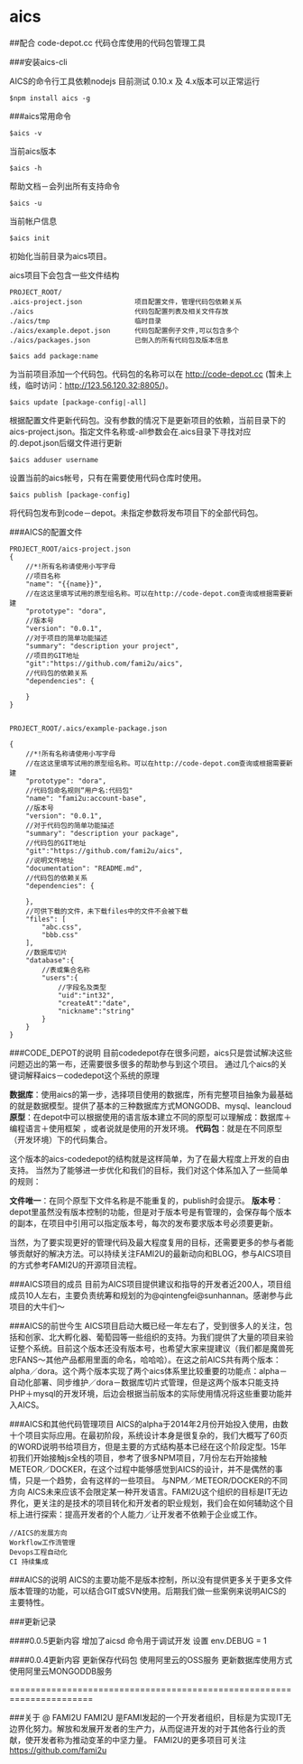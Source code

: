 # aics

##配合 code-depot.cc 代码仓库使用的代码包管理工具

###安装aics-cli

AICS的命令行工具依赖nodejs 目前测试 0.10.x 及 4.x版本可以正常运行

```
$npm install aics -g
```

###aics常用命令

```
$aics -v  
```
当前aics版本

```
$aics -h
```
帮助文档－会列出所有支持命令

```
$aics -u
```
当前帐户信息

```
$aics init
```
初始化当前目录为aics项目。


aics项目下会包含一些文件结构

```
PROJECT_ROOT/
.aics-project.json             项目配置文件，管理代码包依赖关系 
./aics                         代码包配置列表及相关文件存放
./aics/tmp                     临时目录
./aics/example.depot.json      代码包配置例子文件,可以包含多个
./aics/packages.json           已倒入的所有代码包及版本信息
```

```
$aics add package:name
```
为当前项目添加一个代码包。代码包的名称可以在 http://code-depot.cc (暂未上线，临时访问：http://123.56.120.32:8805/)。

```
$aics update [package-config|-all]
```
根据配置文件更新代码包。没有参数的情况下是更新项目的依赖，当前目录下的aics-project.json。指定文件名称或-all参数会在.aics目录下寻找对应的.depot.json后缀文件进行更新

```
$aics adduser username
```
设置当前的aics帐号，只有在需要使用代码仓库时使用。

```
$aics publish [package-config]
```
将代码包发布到code－depot。未指定参数将发布项目下的全部代码包。

###AICS的配置文件

```
PROJECT_ROOT/aics-project.json
{
    //*!所有名称请使用小写字母
    //项目名称
    "name": "{{name}}",
    //在这这里填写试用的原型组名称。可以在http://code-depot.com查询或根据需要新建
    "prototype": "dora",
    //版本号
    "version": "0.0.1",
    //对于项目的简单功能描述
    "summary": "description your project",
   	//项目的GIT地址
    "git":"https://github.com/fami2u/aics",
    //代码包的依赖关系
    "dependencies": {

    }
}
```
```

PROJECT_ROOT/.aics/example-package.json

{
    //*!所有名称请使用小写字母
    //在这这里填写试用的原型组名称。可以在http://code-depot.com查询或根据需要新建
    "prototype": "dora",
    //代码包命名规则“用户名:代码包"
    "name": "fami2u:account-base",
    //版本号
    "version": "0.0.1",
    //对于代码包的简单功能描述
    "summary": "description your package",
   	//代码包的GIT地址
    "git":"https://github.com/fami2u/aics",
    //说明文件地址
    "documentation": "README.md",
    //代码包的依赖关系
    "dependencies": {

    },
    //可供下载的文件，未下载files中的文件不会被下载
    "files": [
        "abc.css",
        "bbb.css"
    ],
    //数据库切片
    "database":{
    	//表或集合名称
    	"users":{
    		//字段名及类型
    		"uid":"int32",
    		"createAt":"date",
    		"nickname":"string"
    	}
    }
}

```

###CODE_DEPOT的说明
目前codedepot存在很多问题，aics只是尝试解决这些问题迈出的第一布，还需要很多很多的帮助参与到这个项目。
通过几个aics的关键词解释aics－codedepot这个系统的原理

**数据库**：使用aics的第一步，选择项目使用的数据库，所有完整项目抽象为最基础的就是数据模型。提供了基本的三种数据库方式MONGODB、mysql、leancloud
**原型**：在depot中可以根据使用的语言版本建立不同的原型可以理解成：数据库＋编程语言＋使用框架 ，或者说就是使用的开发环境。
**代码包**：就是在不同原型（开发环境）下的代码集合。

这个版本的aics-codedepot的结构就是这样简单，为了在最大程度上开发的自由支持。
当然为了能够进一步优化和我们的目标，我们对这个体系加入了一些简单的规则：

**文件唯一**：在同个原型下文件名称是不能重复的，publish时会提示。
**版本号**：depot里虽然没有版本控制的功能，但是对于版本号是有管理的，会保存每个版本的副本，在项目中引用可以指定版本号，每次的发布要求版本号必须要更新。

当然，为了要实现更好的管理代码及最大程度复用的目标，还需要更多的参与者能够贡献好的解决方法。可以持续关注FAMI2U的最新动向和BLOG，参与AICS项目的方式参考FAMI2U的开源项目流程。

###AICS项目的成员
目前为AICS项目提供建议和指导的开发者近200人，项目组成员10人左右，主要负责统筹和规划的为@qintengfei@sunhannan。感谢参与此项目的大牛们～

###AICS的前世今生
AICS项目启动大概已经一年左右了，受到很多人的关注，包括和创家、北大孵化器、葡萄园等一些组织的支持。为我们提供了大量的项目来验证整个系统。目前这个版本还没有版本号，也希望大家来提建议（我们都是魔兽死忠FANS～其他产品都用里面的命名，哈哈哈）。在这之前AICS共有两个版本：alpha／dora。这个两个版本实现了两个aics体系里比较重要的功能点：alpha－自动化部署、同步维护／dora－数据库切片式管理，但是这两个版本只能支持PHP＋mysql的开发环境，后边会根据当前版本的实际使用情况将这些重要功能并入AICS。

###AICS和其他代码管理项目
AICS的alpha于2014年2月份开始投入使用，由数十个项目实际应用。在最初阶段，系统设计本身是很复杂的，我们大概写了60页的WORD说明书给项目方，但是主要的方式结构基本已经在这个阶段定型。15年初我们开始接触js全栈的项目，参考了很多NPM项目，7月份左右开始接触METEOR／DOCKER，在这个过程中能够感觉到AICS的设计，并不是偶然的事情，只是一个趋势，会有这样的一些项目。
与NPM／METEOR/DOCKER的不同方向
AICS未来应该不会限定某一种开发语言。FAMI2U这个组织的目标是IT无边界化，更关注的是技术的项目转化和开发者的职业规划，我们会在如何辅助这个目标上进行探索：提高开发者的个人能力／让开发者不依赖于企业或工作。


```
//AICS的发展方向
Workflow工作流管理
Devops工程自动化
CI 持续集成
```

###AICS的说明
AICS的主要功能不是版本控制，所以没有提供更多关于更多文件版本管理的功能，可以结合GIT或SVN使用。后期我们做一些案例来说明AICS的主要特性。


###更新记录

####0.0.5更新内容
增加了aicsd 命令用于调试开发 设置 env.DEBUG = 1 

####0.0.4更新内容
更新保存代码包 使用阿里云的OSS服务
更新数据库使用方式 使用阿里云MONGODDB服务


======================================================================

###关于 @ FAMI2U
FAMI2U 是FAMI发起的一个开发者组织，目标是为实现IT无边界化努力。解放和发展开发者的生产力，从而促进开发的对于其他各行业的贡献，使开发者称为推动变革的中坚力量。
FAMI2U的更多项目可关注 https://github.com/fami2u



